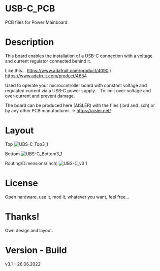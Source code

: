 # USB-C_PCB

PCB files for Power Mainboard

# Description

This board enables the installation of a USB-C connection with a voltage and current regulator connected behind it.

Like this... https://www.adafruit.com/product/4090 / https://www.adafruit.com/product/4654

Used to operate your microcontroller board with constant voltage and regulated current via a USB-C power supply. - To limit over-voltage and over-current and prevent damage. 

The board can be produced here (AISLER) with the files (.brd and .sch) or by any other PCB manufacturer. -> https://aisler.net/

# Layout

Top
![UBS-C_Top3_1](https://user-images.githubusercontent.com/88975406/175815903-87154e9b-3849-4593-bb1f-c91e1f318006.png)

Bottom
![UBS-C_Bottom3_1](https://user-images.githubusercontent.com/88975406/175815902-e960d498-71cf-408d-917d-ed6579625e84.png)

Routing/Dimensions(inch)
![UBS-C_v3 1](https://user-images.githubusercontent.com/88975406/175815932-1b815d39-3452-4ca8-96f9-f16ae1c8c205.png)

# License

Open hardware, use it, mod it, whatever you want, feel free...

# Thanks!

Own design and layout.

# Version - Build

v3.1 - 26.06.2022
